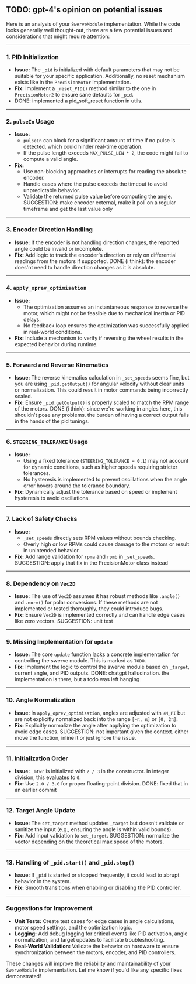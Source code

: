 #

## TODO: gpt-4's opinion on potential issues

Here is an analysis of your `SwerveModule` implementation. While the code looks generally well thought-out, there are a few potential issues and considerations that might require attention:

---

### **1. PID Initialization**

- **Issue:** The `_pid` is initialized with default parameters that may not be suitable for your specific application. Additionally, no reset mechanism exists like in the `PrecisionMotor` implementation.
- **Fix:** Implement a `_reset_PID()` method similar to the one in `PrecisionMotor2` to ensure sane defaults for `_pid`.
- DONE: implemented a pid_soft_reset function in utils.

---

### **2. `pulseIn` Usage**

- **Issue:**
  - `pulseIn` can block for a significant amount of time if no pulse is detected, which could hinder real-time operation.
  - If the pulse length exceeds `MAX_PULSE_LEN * 2`, the code might fail to compute a valid angle.
- **Fix:**
  - Use non-blocking approaches or interrupts for reading the absolute encoder.
  - Handle cases where the pulse exceeds the timeout to avoid unpredictable behavior.
  - Validate the returned pulse value before computing the angle.
SUGGESTION: make encoder external, make it poll on a regular timeframe and get the last value only

---

### **3. Encoder Direction Handling**

- **Issue:** If the encoder is not handling direction changes, the reported angle could be invalid or incomplete.
- **Fix:** Add logic to track the encoder's direction or rely on differential readings from the motors if supported.
DONE (i think): the encoder does'nt need to handle direction changes as it is absolute.

---

### **4. `apply_oprev_optimisation`**

- **Issue:**
  - The optimization assumes an instantaneous response to reverse the motor, which might not be feasible due to mechanical inertia or PID delays.
  - No feedback loop ensures the optimization was successfully applied in real-world conditions.
- **Fix:** Include a mechanism to verify if reversing the wheel results in the expected behavior during runtime.

---

### **5. Forward and Reverse Kinematics**

- **Issue:** The reverse kinematics calculation in `_set_speeds` seems fine, but you are using `_pid.getOutput()` for angular velocity without clear units or normalization. This could result in motor commands being incorrectly scaled.
- **Fix:** Ensure `_pid.getOutput()` is properly scaled to match the RPM range of the motors.
DONE (i think): since we're working in angles here, this shouldn't pose any problems. the burden of having a correct output falls in the hands of the pid tunings.

---

### **6. `STEERING_TOLERANCE` Usage**

- **Issue:**
  - Using a fixed tolerance (`STEERING_TOLERANCE = 0.1`) may not account for dynamic conditions, such as higher speeds requiring stricter tolerances.
  - No hysteresis is implemented to prevent oscillations when the angle error hovers around the tolerance boundary.
- **Fix:** Dynamically adjust the tolerance based on speed or implement hysteresis to avoid oscillations.

---

### **7. Lack of Safety Checks**

- **Issue:**
  - `_set_speeds` directly sets RPM values without bounds checking.
  - Overly high or low RPMs could cause damage to the motors or result in unintended behavior.
- **Fix:** Add range validation for `rpma` and `rpmb` in `_set_speeds`.
SUGGESTION: apply that fix in the PrecisionMotor class instead

---

### **8. Dependency on `Vec2D`**

- **Issue:** The use of `Vec2D` assumes it has robust methods like `.angle()` and `.norm()` for polar conversions. If these methods are not implemented or tested thoroughly, they could introduce bugs.
- **Fix:** Ensure `Vec2D` is implemented correctly and can handle edge cases like zero vectors.
SUGGESTION: unit test

---

### **9. Missing Implementation for `update`**

- **Issue:** The core `update` function lacks a concrete implementation for controlling the swerve module. This is marked as `TODO`.
- **Fix:** Implement the logic to control the swerve module based on `_target`, current angle, and PID outputs.
DONE: chatgpt hallucination. the implementation is there, but a todo was left hanging

---

### **10. Angle Normalization**

- **Issue:** In `apply_oprev_optimisation`, angles are adjusted with `±M_PI` but are not explicitly normalized back into the range `[−π, π]` or `[0, 2π]`.
- **Fix:** Explicitly normalize the angle after applying the optimization to avoid edge cases.
SUGGESTION: not important given the context. either move the function, inline it or just ignore the issue.

---

### **11. Initialization Order**

- **Issue:** `_mtwr` is initialized with `2 / 3` in the constructor. In integer division, this evaluates to `0`.
- **Fix:** Use `2.0 / 3.0` for proper floating-point division.
DONE: fixed that in an earlier commit

---

### **12. Target Angle Update**

- **Issue:** The `set_target` method updates `_target` but doesn't validate or sanitize the input (e.g., ensuring the angle is within valid bounds).
- **Fix:** Add input validation to `set_target`.
SUGGESTION: normalize the vector depending on the theoretical max speed of the motors.

---

### **13. Handling of `_pid.start()` and `_pid.stop()`**

- **Issue:** If `_pid` is started or stopped frequently, it could lead to abrupt behavior in the system.
- **Fix:** Smooth transitions when enabling or disabling the PID controller.

---

### Suggestions for Improvement

- **Unit Tests:** Create test cases for edge cases in angle calculations, motor speed settings, and the optimization logic.
- **Logging:** Add debug logging for critical events like PID activation, angle normalization, and target updates to facilitate troubleshooting.
- **Real-World Validation:** Validate the behavior on hardware to ensure synchronization between the motors, encoder, and PID controllers.

These changes will improve the reliability and maintainability of your `SwerveModule` implementation. Let me know if you'd like any specific fixes demonstrated!
